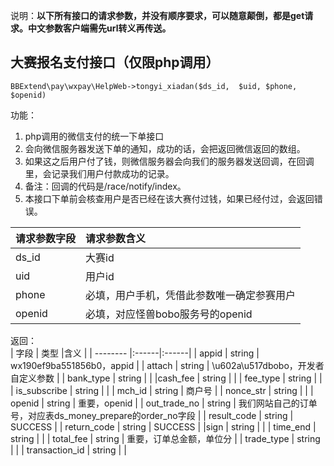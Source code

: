 说明：**以下所有接口的请求参数，并没有顺序要求，可以随意颠倒，都是get请求。中文参数客户端需先url转义再传送。**



## 大赛报名支付接口（仅限php调用）

~~~
BBExtend\pay\wxpay\HelpWeb->tongyi_xiadan($ds_id,  $uid, $phone, $openid)
~~~

功能：  

1. php调用的微信支付的统一下单接口
1. 会向微信服务器发送下单的通知，成功的话，会把返回微信返回的数组。
1. 如果这之后用户付了钱，则微信服务器会向我们的服务器发送回调，在回调里，会记录我们用户付款成功的记录。
1. 备注：回调的代码是/race/notify/index。
1. 本接口下单前会核查用户是否已经在该大赛付过钱，如果已经付过，会返回错误。


| 请求参数字段        | 请求参数含义  |
| -------- |:------|
|ds_id         |  大赛id|
|uid       |  用户id|
|phone        |  必填，用户手机，凭借此参数唯一确定参赛用户|
|openid         |  必填，对应怪兽bobo服务号的openid|

返回：   
| 字段        | 类型 |含义  |
| -------- |:------|:------|
| appid | string | wx190ef9ba551856b0，appid |
| attach | string | \u602a\u517dbobo，开发者自定义参数 |
| bank_type | string |  |
|cash_fee  | string |  |
| fee_type | string |  |
| is_subscribe | string |  |
| mch_id | string | 商户号 |
| nonce_str | string |  |
| openid | string | 重要，openid |
| out_trade_no | string | 我们网站自己的订单号，对应表ds_money_prepare的order_no字段 |
| result_code | string | SUCCESS |
| return_code | string | SUCCESS |
|sign  | string |  |
| time_end | string |  |
| total_fee | string | 重要，订单总金额，单位分 |
| trade_type | string |  |
| transaction_id | string |  |











